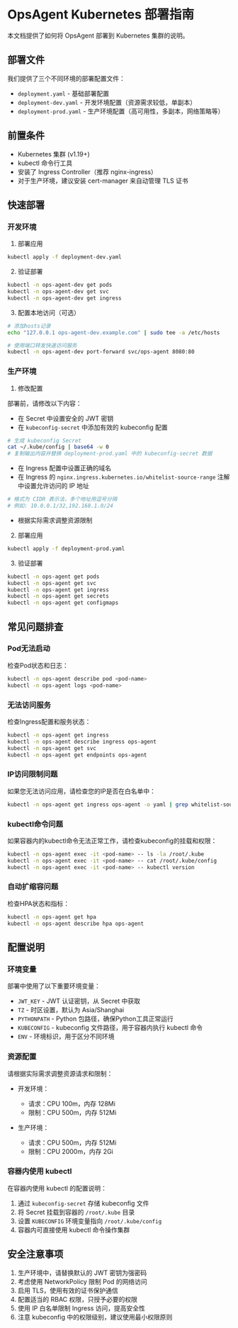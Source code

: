 # OpsAgent Kubernetes 部署指南

本文档提供了如何将 OpsAgent 部署到 Kubernetes 集群的说明。

## 部署文件

我们提供了三个不同环境的部署配置文件：

- `deployment.yaml` - 基础部署配置
- `deployment-dev.yaml` - 开发环境配置（资源需求较低，单副本）
- `deployment-prod.yaml` - 生产环境配置（高可用性，多副本，网络策略等）

## 前置条件

- Kubernetes 集群 (v1.19+)
- kubectl 命令行工具
- 安装了 Ingress Controller（推荐 nginx-ingress）
- 对于生产环境，建议安装 cert-manager 来自动管理 TLS 证书

## 快速部署

### 开发环境

1. 部署应用
```bash
kubectl apply -f deployment-dev.yaml
```

2. 验证部署
```bash
kubectl -n ops-agent-dev get pods
kubectl -n ops-agent-dev get svc
kubectl -n ops-agent-dev get ingress
```

3. 配置本地访问（可选）
```bash
# 添加hosts记录
echo "127.0.0.1 ops-agent-dev.example.com" | sudo tee -a /etc/hosts

# 使用端口转发快速访问服务
kubectl -n ops-agent-dev port-forward svc/ops-agent 8080:80
```

### 生产环境

1. 修改配置

部署前，请修改以下内容：
- 在 Secret 中设置安全的 JWT 密钥
- 在 `kubeconfig-secret` 中添加有效的 kubeconfig 配置
```bash
# 生成 kubeconfig Secret
cat ~/.kube/config | base64 -w 0
# 复制输出内容并替换 deployment-prod.yaml 中的 kubeconfig-secret 数据
```
- 在 Ingress 配置中设置正确的域名
- 在 Ingress 的 `nginx.ingress.kubernetes.io/whitelist-source-range` 注解中设置允许访问的 IP 地址
```bash
# 格式为 CIDR 表示法，多个地址用逗号分隔
# 例如: 10.0.0.1/32,192.168.1.0/24
```
- 根据实际需求调整资源限制

2. 部署应用
```bash
kubectl apply -f deployment-prod.yaml
```

3. 验证部署
```bash
kubectl -n ops-agent get pods
kubectl -n ops-agent get svc
kubectl -n ops-agent get ingress
kubectl -n ops-agent get secrets
kubectl -n ops-agent get configmaps
```

## 常见问题排查

### Pod无法启动

检查Pod状态和日志：
```bash
kubectl -n ops-agent describe pod <pod-name>
kubectl -n ops-agent logs <pod-name>
```

### 无法访问服务

检查Ingress配置和服务状态：
```bash
kubectl -n ops-agent get ingress
kubectl -n ops-agent describe ingress ops-agent
kubectl -n ops-agent get svc
kubectl -n ops-agent get endpoints ops-agent
```

### IP访问限制问题

如果您无法访问应用，请检查您的IP是否在白名单中：
```bash
kubectl -n ops-agent get ingress ops-agent -o yaml | grep whitelist-source-range
```

### kubectl命令问题

如果容器内的kubectl命令无法正常工作，请检查kubeconfig的挂载和权限：
```bash
kubectl -n ops-agent exec -it <pod-name> -- ls -la /root/.kube
kubectl -n ops-agent exec -it <pod-name> -- cat /root/.kube/config
kubectl -n ops-agent exec -it <pod-name> -- kubectl version
```

### 自动扩缩容问题

检查HPA状态和指标：
```bash
kubectl -n ops-agent get hpa
kubectl -n ops-agent describe hpa ops-agent
```

## 配置说明

### 环境变量

部署中使用了以下重要环境变量：

- `JWT_KEY` - JWT 认证密钥，从 Secret 中获取
- `TZ` - 时区设置，默认为 Asia/Shanghai
- `PYTHONPATH` - Python 包路径，确保Python工具正常运行
- `KUBECONFIG` - kubeconfig 文件路径，用于容器内执行 kubectl 命令
- `ENV` - 环境标识，用于区分不同环境

### 资源配置

请根据实际需求调整资源请求和限制：

- 开发环境：
  - 请求：CPU 100m，内存 128Mi
  - 限制：CPU 500m，内存 512Mi

- 生产环境：
  - 请求：CPU 500m，内存 512Mi 
  - 限制：CPU 2000m，内存 2Gi

### 容器内使用 kubectl

在容器内使用 kubectl 的配置说明：

1. 通过 `kubeconfig-secret` 存储 kubeconfig 文件
2. 将 Secret 挂载到容器的 `/root/.kube` 目录
3. 设置 `KUBECONFIG` 环境变量指向 `/root/.kube/config`
4. 容器内可直接使用 kubectl 命令操作集群

## 安全注意事项

1. 生产环境中，请替换默认的 JWT 密钥为强密码
2. 考虑使用 NetworkPolicy 限制 Pod 的网络访问
3. 启用 TLS，使用有效的证书保护通信
4. 配置适当的 RBAC 权限，只授予必要的权限
5. 使用 IP 白名单限制 Ingress 访问，提高安全性
6. 注意 kubeconfig 中的权限级别，建议使用最小权限原则 